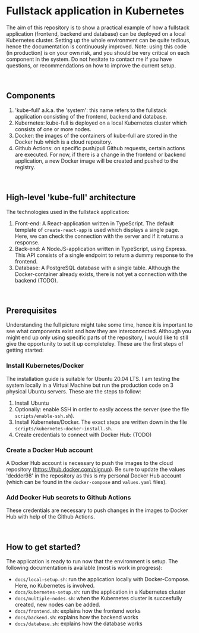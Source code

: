 # Fullstack application in Kubernetes

The aim of this repository is to show a practical example of how a fullstack application (frontend, backend and database) can be deployed on a local Kubernetes cluster. Setting up the whole environment can be quite tedious, hence the documentation is continuously improved. Note: using this code (in production) is on your own risk, and you should be very critical on each component in the system. Do not hesitate to contact me if you have questions, or recommendations on how to improve the current setup.

<br/>

## Components
1. 'kube-full' a.k.a. the 'system': this name refers to the fullstack application consisting of the frontend, backend and database.
2. Kubernetes: kube-full is deployed on a local Kubernetes cluster which consists of one or more nodes.
3. Docker: the images of the containers of kube-full are stored in the Docker hub which is a cloud repository.
4. Github Actions: on specific push/pull Github requests, certain actions are executed. For now, if there is a change in the frontend or backend application, a new Docker image will be created and pushed to the registry. 

<br/>

## High-level 'kube-full' architecture
The technologies used in the fullstack application:
1. Front-end: A React-application written in TypeScript. The default template of ```create-react-app``` is used which displays a single page. Here, we can check the connection with the server and if it returns a response.
2. Back-end: A NodeJS-application written in TypeScript, using Express. This API consists of a single endpoint to return a dummy response to the frontend.
3. Database: A PostgreSQL database with a single table. Although the Docker-container already exists, there is not yet a connection with the backend (TODO).

<br/>

## Prerequisites 
Understanding the full picture might take some time, hence it is important to see what components exist and how they are interconnected. Although you might end up only using specific parts of the repository, I would like to still give the opportunity to set it up completeley. These are the first steps of getting started:

### Install Kubernetes/Docker
The installation guide is suitable for Ubuntu 20.04 LTS. I am testing the system locally in a Virtual Machine but run the production code on 3 physical Ubuntu servers. These are the steps to follow:
1. Install Ubuntu
2. Optionally: enable SSH in order to easily access the server (see the file ```scripts/enable-ssh.sh```).
3. Install Kubernetes/Docker. The exact steps are written down in the file ```scripts/kubernetes-docker-install.sh```.
4. Create credentials to connect with Docker Hub: (TODO)

### Create a Docker Hub account
A Docker Hub account is necessary to push the images to the cloud repository (https://hub.docker.com/signup). Be sure to update the values 'dedder98' in the repository as this is my personal Docker Hub account (which can be found in the ```docker-compose``` and ```values.yaml``` files). 

### Add Docker Hub secrets to Github Actions
These credentials are necessary to push changes in the images to Docker Hub with help of the Github Actions.

<br/>

## How to get started?
The application is ready to run now that the environment is setup. The following documentation is available (most is work in progress):
- ```docs/local-setup.sh```: run the application locally with Docker-Compose. Here, no Kubernetes is involved.
- ```docs/kubernetes-setup.sh```: run the application in a Kubernetes cluster
- ```docs/multiple-nodes.sh```: when the Kubernetes cluster is succesfully created, new nodes can be added.
- ```docs/frontend.sh```: explains how the frontend works
- ```docs/backend.sh```: explains how the backend works
- ```docs/database.sh```: explains how the database works
